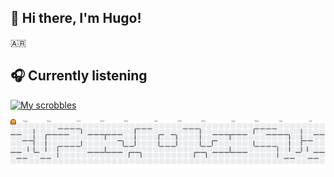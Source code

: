 ## 👋 Hi there, I'm Hugo!

 🇦🇷 



## 🎧 Currently listening
[![My scrobbles](https://lastfm-recently-played.vercel.app/api?user=hugoxeneize)](https://www.last.fm/user/hugoxeneize&show_user=header&loved=true&bg_color=000000)


<picture>
  <source media="(prefers-color-scheme: dark)" srcset="https://raw.githubusercontent.com/hugoxeneize/hugoxeneize/output/pacman-contribution-graph-dark.svg">
  <source media="(prefers-color-scheme: light)" srcset="https://raw.githubusercontent.com/hugoxeneize/hugoxeneize/output/pacman-contribution-graph.svg">
  <img alt="pacman contribution graph" src="https://raw.githubusercontent.com/hugoxeneize/hugoxeneize/output/pacman-contribution-graph.svg">
</picture>

###

